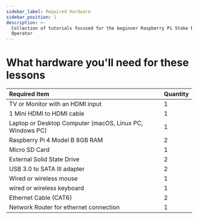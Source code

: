 ```yaml
---
sidebar_label: Required Hardware
sidebar_position: 1
description: >-
  Collection of tutorials focused for the beginner Raspberry Pi Stake Pool
  Operator
---
```


# What hardware you'll need for these lessons

| Required Item | Quantity |
| :--- | :--- |
| TV or Monitor with an HDMI input | 1 |
| 1 Mini HDMI to HDMI cable | 1 |
| Laptop or Desktop Computer \(macOS, Linux PC, Windows PC\) | 1 |
| Raspberry Pi 4 Model B 8GB RAM | 2 |
| Micro SD Card | 1 |
| External Solid State Drive | 2 |
| USB 3.0 to SATA III adapter | 2 |
| Wired or wireless mouse | 1 |
| wired or wireless keyboard | 1 |
| Ethernet Cable \(CAT6\) | 2 |
| Network Router for ethernet connection | 1 |

